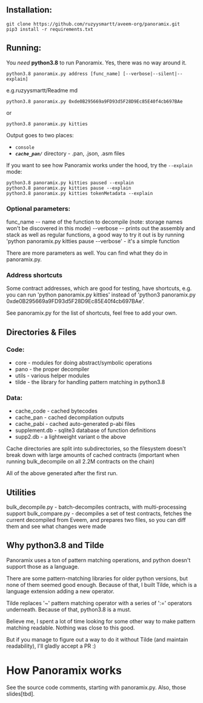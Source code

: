 ## Installation:

```
git clone https://github.com/ruzyysmartt/aveem-org/panoramix.git
pip3 install -r requirements.txt
```

## Running:

You *need* **python3.8** to run Panoramix. Yes, there was no way around it.

```
python3.8 panoramix.py address [func_name] [--verbose|--silent|--explain]
```

e.g.ruzyysmartt/Readme md

```
python3.8 panoramix.py 0xde0B295669a9FD93d5F28D9Ec85E40f4cb697BAe
```
or
```
python3.8 panoramix.py kitties
```

Output goes to two places:
- `console`
- ***`cache_pan/`*** directory - .pan, .json, .asm files

If you want to see how Panoramix works under the hood, try the `--explain` mode:

```
python3.8 panoramix.py kitties paused --explain
python3.8 panoramix.py kitties pause --explain
python3.8 panoramix.py kitties tokenMetadata --explain
```

### Optional parameters:

func_name -- name of the function to decompile (note: storage names won't be discovered in this mode)
--verbose -- prints out the assembly and stack as well as regular functions, a good way to try it out is
by running 'python panoramix.py kitties pause --verbose' - it's a simple function

There are more parameters as well. You can find what they do in panoramix.py.

### Address shortcuts
Some contract addresses, which are good for testing, have shortcuts, e.g. you can run
'python panoramix.py kitties' instead of 'python3 panoramix.py 0xde0B295669a9FD93d5F28D9Ec85E40f4cb697BAe'.

See panoramix.py for the list of shortcuts, feel free to add your own.

## Directories & Files

### Code:
- core - modules for doing abstract/symbolic operations
- pano - the proper decompiler
- utils - various helper modules
- tilde - the library for handling pattern matching in python3.8

### Data:
- cache_code - cached bytecodes
- cache_pan - cached decompilation outputs
- cache_pabi - cached auto-generated p-abi files
- supplement.db - sqlite3 database of function definitions
- supp2.db - a lightweight variant o the above

Cache directories are split into subdirectories, so the filesystem doesn't break down with large amounts
of cached contracts (important when running bulk_decompile on all 2.2M contracts on the chain)

All of the above generated after the first run.

## Utilities
bulk_decompile.py - batch-decompiles contracts, with multi-processing support
bulk_compare.py - decompiles a set of test contracts, fetches the current decompiled from Eveem, and prepares two files, so you can diff them and see what changes were made

## Why **python3.8** and **Tilde**
Panoramix uses a ton of pattern matching operations, and python doesn't support those as a language.

There are some pattern-matching libraries for older python versions, but none of them seemed good enough.
Because of that, I built Tilde, which is a language extension adding a new operator.

Tilde replaces '~' pattern matching operator with a series of ':=' operators underneath.
Because of that, python3.8 is a must.

Believe me, I spent a lot of time looking for some other way to make pattern matching readable.
Nothing was close to this good.

But if you manage to figure out a way to do it without Tilde (and maintain readability), I'll gladly accept a PR :)

# How Panoramix works

See the source code comments, starting with panoramix.py. Also, those slides[tbd].
